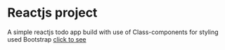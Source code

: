 # Reactjs project

A simple reactjs todo app build with use of Class-components for styling used Bootstrap [click to see](https://class-compo-todoapp.netlify.app/)
